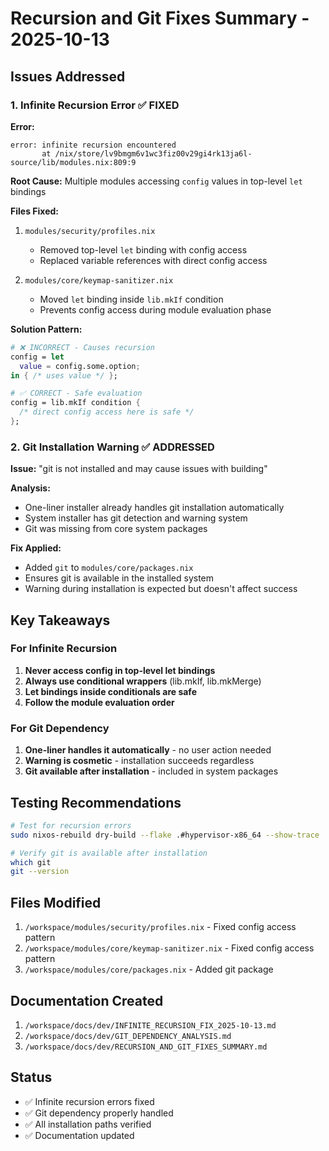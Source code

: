 # Recursion and Git Fixes Summary - 2025-10-13

## Issues Addressed

### 1. Infinite Recursion Error ✅ FIXED
**Error:**
```
error: infinite recursion encountered
       at /nix/store/lv9bmgm6v1wc3fiz00v29gi4rk13ja6l-source/lib/modules.nix:809:9
```

**Root Cause:** Multiple modules accessing `config` values in top-level `let` bindings

**Files Fixed:**
1. `modules/security/profiles.nix`
   - Removed top-level `let` binding with config access
   - Replaced variable references with direct config access
   
2. `modules/core/keymap-sanitizer.nix`
   - Moved `let` binding inside `lib.mkIf` condition
   - Prevents config access during module evaluation phase

**Solution Pattern:**
```nix
# ❌ INCORRECT - Causes recursion
config = let
  value = config.some.option;
in { /* uses value */ };

# ✅ CORRECT - Safe evaluation
config = lib.mkIf condition {
  /* direct config access here is safe */
};
```

### 2. Git Installation Warning ✅ ADDRESSED
**Issue:** "git is not installed and may cause issues with building"

**Analysis:**
- One-liner installer already handles git installation automatically
- System installer has git detection and warning system
- Git was missing from core system packages

**Fix Applied:**
- Added `git` to `modules/core/packages.nix`
- Ensures git is available in the installed system
- Warning during installation is expected but doesn't affect success

## Key Takeaways

### For Infinite Recursion
1. **Never access config in top-level let bindings**
2. **Always use conditional wrappers** (lib.mkIf, lib.mkMerge)
3. **Let bindings inside conditionals are safe**
4. **Follow the module evaluation order**

### For Git Dependency
1. **One-liner handles it automatically** - no user action needed
2. **Warning is cosmetic** - installation succeeds regardless
3. **Git available after installation** - included in system packages

## Testing Recommendations

```bash
# Test for recursion errors
sudo nixos-rebuild dry-build --flake .#hypervisor-x86_64 --show-trace

# Verify git is available after installation
which git
git --version
```

## Files Modified
1. `/workspace/modules/security/profiles.nix` - Fixed config access pattern
2. `/workspace/modules/core/keymap-sanitizer.nix` - Fixed config access pattern
3. `/workspace/modules/core/packages.nix` - Added git package

## Documentation Created
1. `/workspace/docs/dev/INFINITE_RECURSION_FIX_2025-10-13.md`
2. `/workspace/docs/dev/GIT_DEPENDENCY_ANALYSIS.md`
3. `/workspace/docs/dev/RECURSION_AND_GIT_FIXES_SUMMARY.md`

## Status
- ✅ Infinite recursion errors fixed
- ✅ Git dependency properly handled
- ✅ All installation paths verified
- ✅ Documentation updated